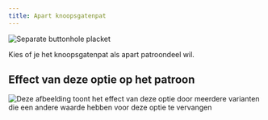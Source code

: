 ```yaml
---
title: Apart knoopsgatenpat
---
```


![Separate buttonhole placket](seperatebuttonholeplacket.svg)

Kies of je het knoopsgatenpat als apart patroondeel wil.

## Effect van deze optie op het patroon

![Deze afbeelding toont het effect van deze optie door meerdere varianten die een andere waarde hebben voor deze optie te vervangen](simone_seperatebuttonholeplacket_sample.svg "Effect van deze optie op het patroon")
